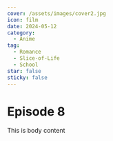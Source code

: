 ```yaml
---
cover: /assets/images/cover2.jpg
icon: film
date: 2024-05-12
category:
  - Anime
tag:
  - Romance
  - Slice-of-Life
  - School
star: false
sticky: false
---
```

# Episode 8

This is body content